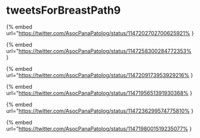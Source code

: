 # tweetsForBreastPath9

{% embed url="https://twitter.com/AsocPanaPatolog/status/1147202702700625921% }

{% embed url="https://twitter.com/AsocPanaPatolog/status/1147258300284772353% }

{% embed url="https://twitter.com/AsocPanaPatolog/status/1147209173953929216% }

{% embed url="https://twitter.com/AsocPanaPatolog/status/1147195651391930368% }

{% embed url="https://twitter.com/AsocPanaPatolog/status/1147236299574775810% }

{% embed url="https://twitter.com/AsocPanaPatolog/status/1147198001519235077% }

